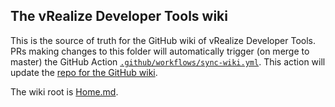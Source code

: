 ## The vRealize Developer Tools wiki

This is the source of truth for the GitHub wiki of vRealize Developer Tools. PRs making changes to this folder will automatically trigger (on merge to master) the GitHub Action [`.github/workflows/sync-wiki.yml`](../.github/workflows/sync-wiki.yml). This action will update the [repo for the GitHub wiki](https://github.com/vmware/vrealize-developer-tools.wiki.git).

The wiki root is [Home.md](./Home.md).
